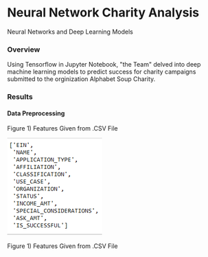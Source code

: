 # Neural Network Charity Analysis
Neural Networks and Deep Learning Models
### Overview
Using Tensorflow in Jupyter Notebook, "the Team" delved into deep machine learning models to predict success for charity campaigns submitted to
the orginization Alphabet Soup Charity.
### Results
#### Data Preprocessing

Figure 1) Features Given from .CSV File

![](Resources/Fig1.png)

Figure 1) Features Given from .CSV File
